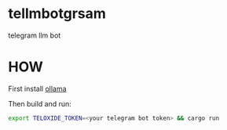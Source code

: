 # tellmbotgrsam
telegram llm bot

# HOW

First install [ollama](https://ollama.com/download/linux)

Then build and run:

```bash
export TELOXIDE_TOKEN=<your telegram bot token> && cargo run
```

